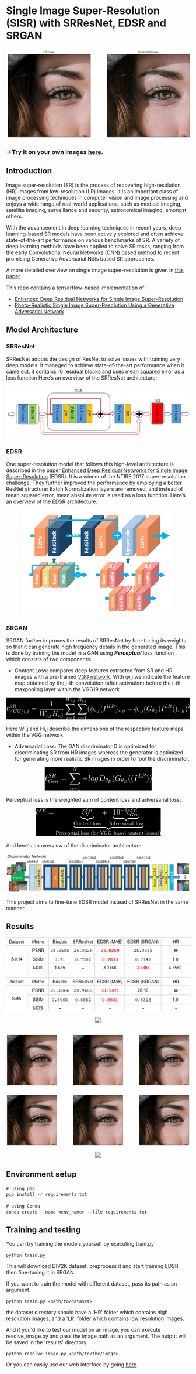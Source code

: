# Single Image Super-Resolution (SISR) with SRResNet, EDSR and SRGAN

![Result](docs/images/headline.png)
### **->Try it on your own images [here](https://thesuperme.herokuapp.com/).**
## Introduction

Image super-resolution (SR) is the process of recovering high-resolution (HR) images from low-resolution (LR) images. It is an important class of image processing techniques in computer vision and image processing and enjoys a wide range of real-world applications, such as medical imaging, satellite imaging, surveillance and security, astronomical imaging, amongst others.

With the advancement in deep learning techniques in recent years, deep learning-based SR models have been actively explored and often achieve state-of-the-art performance on various benchmarks of SR. A variety of deep learning methods have been applied to solve SR tasks, ranging from the early Convolutional Neural Networks (CNN) based method to recent promising Generative Adversarial Nets based SR approaches.

A more detailed overview on single image super-resolution is given in [this paper](https://arxiv.org/abs/1808.03344).

This repo contains a tensorflow-based implementation of:
- [Enhanced Deep Residual Networks for Single Image Super-Resolution](https://arxiv.org/abs/1707.02921)
- [Photo-Realistic Single Image Super-Resolution Using a Generative Adversarial Network](https://arxiv.org/abs/1609.04802)

## Model Architecture
### **SRResNet**
SRResNet adopts the design of ResNet to solve issues with training very deep models. it managed to achieve state-of-the-art performance when it came out. it contains 16 residual blocks and uses mean squared error as a loss function Here’s an overview of the SRResNet architecture:
<p align="center">
<img src="docs/images/srresnet.JPG">
</p>

### **EDSR**
One super-resolution model that follows this high-level architecture is described in the paper [Enhanced Deep Residual Networks for Single Image Super-Resolution](https://arxiv.org/abs/1707.02921) (EDSR). It is a winner of the NTIRE 2017 super-resolution challenge. They further improved the performance by employing a better ResNet structure: Batch Normalization layers are removed, and instead of mean squared error, mean absolute error is used as a loss function. Here’s an overview of the EDSR architecture:

<p align="center">
<img src="docs/images/EDSR.png">
</p>

### **SRGAN**
SRGAN further improves the results of SRResNet by fine-tuning its weights so that it can generate high frequency details in the generated image. This is done by training the model in a GAN using ***Perceptual*** loss function , which consists of two components:
- Content Loss: compares deep features extracted from SR and HR images with a pre-trained [VGG network](https://arxiv.org/abs/1409.1556). With  φi,j we indicate the feature map obtained by the j-th convolution (after activation) before the i-th maxpooling layer within the VGG19 network

<p align="center">
<img src="docs/images/content_loss.png">
</p>

Here Wi,j and Hi,j describe the dimensions of the
respective feature maps within the VGG network.

- Adversarial Loss:  The GAN discriminator D is optimized for discriminating SR from HR images whereas the generator is optimized for generating more realistic SR images in order to fool the discriminator.

<p align="center">
<img src="docs/images/adversarial_loss.png">
</p>

Perceptual loss is the weighted sum of content loss and adversarial loss:

<p align="center">
<img src="docs/images/perc_loss.png">
</p>

And here's an overview of the discriminator architecture:

<p align="center">
<img src="docs/images/discriminator.JPG">
</p>

This project aims to fine-tune EDSR model instead of SRResNet in the same manner.

## Results
<p align="center">
<img src="docs/images/performance.png">
</p>

<p align="center">
<img src="docs/images/808.png">
</p>

<p align="center">
<img src="docs/images/855.png">
</p>

<p align="center">
<img src="docs/images/826.png">
</p>

## Environment setup
```
# using pip
pip install -r requirements.txt

# using Conda
conda create --name <env_name> --file requirements.txt
```

## Training and testing
You can try training the models yourself by executing train.py

```
python train.py
```
This will download DIV2K dataset, preprocess it and start training EDSR then fine-tuning it in SRGAN.

If you want to train the model with different dataset, pass its path as an argument.
```
python train.py <path/to/dataset>
```
the dataset directory should have a 'HR' folder which contains high resolution images, and a 'LR' folder which contains low resolution images.

And if you'd like to test our model on an image, you can execute resolve_image.py and pass the image path as an argument. The output will be saved in the 'results' directory.

```
python resolve_image.py <path/to/the/image>
```
Or you can easily use our web interface by going [here](https://thesuperme.herokuapp.com/).